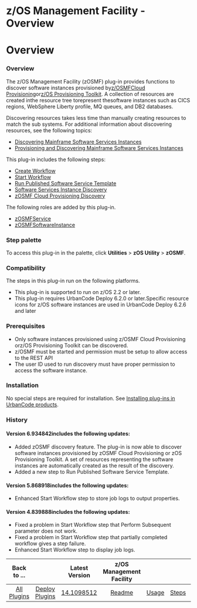 
z/OS Management Facility - Overview
===================================

# Overview


### Overview




The z/OS Management Facility (zOSMF) plug-in provides functions to discover software instances provisioned by[z/OSMFCloud Provisioning](https://www.ibm.com/systems/z/os/zos/features/zosmf/)or[z/OS Provisioning Toolkit](https://developer.ibm.com/mainframe/products/zospt/). A collection of resources are created inthe resource tree torepresent thesoftware instances such as CICS regions, WebSphere Liberty profile, MQ queues, and DB2 databases.

Discovering resources takes less time than manually creating resources to match the sub systems. For additional information about discovering resources, see the following topics:

* [Discovering Mainframe Software Services Instances](#discovering-mainframe-software-services-instances)
* [Provisioning and Discovering Mainframe Software Services Instances](#provisioning-discovering-mainframe-software-services-instances)

This plug-in includes the following steps:

* [Create Workflow](#create_workflow)
* [Start Workflow](#start_workflow)
* [Run Published Software Service Template](#run_published_software_service_template)
* [Software Services Instance Discovery](#software_services_instance_discovery)
* [zOSMF Cloud Provisioning Discovery](#zosmf_cloud_provisioning_discovery)

The following roles are added by this plug-in.

* [zOSMFService](#zosmfservice_role)
* [zOSMFSoftwareInstance](#zosmfsoftwareinstance_role)


### Step palette

To access this plug-in in the palette, click **Utilities** > **zOS Utility** > **zOSMF**.

### Compatibility

The steps in this plug-in run on the following platforms.

* This plug-in is supported to run on z/OS 2.2 or later.
* This plug-in requires UrbanCode Deploy 6.2.0 or later.Specific resource icons for z/OS software instances are used in UrbanCode Deploy 6.2.6 and later

### Prerequisites

* Only software instances provisioned using z/OSMF Cloud Provisioning orz/OS Provisioning Toolkit can be discovered.
* z/OSMF must be started and permission must be setup to allow access to the REST API
* The user ID used to run discovery must have proper permission to access the software instance.

### Installation

No special steps are required for installation. See [Installing plug-ins in UrbanCode products](https://www.urbancode.com/resource/installing-plug-ins-in-urbancode-products/).

### History

#### Version 6.934842includes the following updates:

* Added zOSMF discovery feature. The plug-in is now able to discover software instances provisioned by zOSMF Cloud Provisioning or zOS Provisioning Toolkit. A set of resources representing the software instances are automatically created as the result of the discovery.
* Added a new step to Run Published Software Service Template.

#### Version 5.868918includes the following updates:

* Enhanced Start Workflow step to store job logs to output properties.

#### Version 4.839888includes the following updates:

* Fixed a problem in Start Workflow step that Perform Subsequent parameter does not work.
* Fixed a problem in Start Workflow step that partially completed workflow gives a step failure.
* Enhanced Start Workflow step to display job logs.

|Back to ...||Latest Version|z/OS Management Facility ||||
| :---: | :---: | :---: | :---: | :---: | :---: | :---: |
|[All Plugins](../../index.md)|[Deploy Plugins](../README.md)|[14.1098512](https://raw.githubusercontent.com/UrbanCode/IBM-UCD-PLUGINS/main/files/zosmf/zosmf-14.1098512.zip)|[Readme](README.md)|[Usage](usage.md)|[Steps](steps.md)|[Downloads](downloads.md)|
